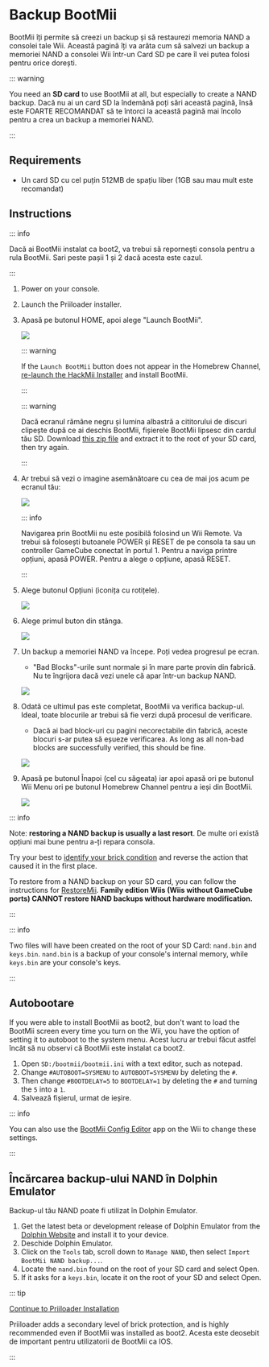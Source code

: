 # Backup BootMii

BootMii îți permite să creezi un backup și să restaurezi memoria NAND a consolei tale Wii.
Această pagină îți va arăta cum să salvezi un backup a memoriei NAND a consolei Wii într-un Card SD pe care îl vei putea folosi pentru orice dorești.

::: warning

You need an **SD card** to use BootMii at all, but especially to create a NAND backup. Dacă nu ai un card SD la îndemână poți sări această pagină, însă este FOARTE RECOMANDAT să te întorci la această pagină mai încolo pentru a crea un backup a memoriei NAND.

:::

## Requirements

- Un card SD cu cel puțin 512MB de spațiu liber (1GB sau mau mult este recomandat)

## Instructions

::: info

Dacă ai BootMii instalat ca boot2, va trebui să repornești consola pentru a rula BootMii. Sari peste pașii 1 și 2 dacă acesta este cazul.

:::

1. Power on your console.

2. Launch the Priiloader installer.

3. Apasă pe butonul HOME, apoi alege "Launch BootMii".

    ![](/images/bootmii/BootMii_HBC.png)

    ::: warning

    If the `Launch BootMii` button does not appear in the Homebrew Channel, [re-launch the HackMii Installer](hackmii) and install BootMii.

    :::

    ::: warning

    Dacă ecranul rămâne negru și lumina albastră a cititorului de discuri clipește după ce ai deschis BootMii, fișierele BootMii lipsesc din cardul tău SD. Download [this zip file](/assets/files/bootmii_sd_files.zip) and extract it to the root of your SD card, then try again.

    :::

4. Ar trebui să vezi o imagine asemănătoare cu cea de mai jos acum pe ecranul tău:

    ![](/images/bootmii/BootMii_Main.png)

    ::: info

    Navigarea prin BootMii nu este posibilă folosind un Wii Remote.
    Va trebui să folosești butoanele POWER și RESET de pe consola ta sau un controller GameCube conectat în portul 1.
    Pentru a naviga printre opțiuni, apasă POWER. Pentru a alege o opțiune, apasă RESET.

    :::

5. Alege butonul Opțiuni (iconița cu rotițele).

    ![](/images/bootmii/BootMii_Gears.png)

6. Alege primul buton din stânga.

    ![](/images/bootmii/BootMii_Backup.png)

7. Un backup a memoriei NAND va începe. Poți vedea progresul pe ecran.

    - "Bad Blocks"-urile sunt normale și în mare parte provin din fabrică. Nu te îngrijora dacă vezi unele că apar într-un backup NAND.

    ![](/images/bootmii/BootMii_NAND_Backup.png)

8. Odată ce ultimul pas este completat, BootMii va verifica backup-ul. Ideal, toate blocurile ar trebui să fie verzi după procesul de verificare.

    - Dacă ai bad block-uri cu pagini necorectabile din fabrică, aceste blocuri s-ar putea să eșueze verificarea. As long as all non-bad blocks are successfully verified, this should be fine.

    ![](/images/bootmii/BootMii_NAND_Backup_Verify.png)

9. Apasă pe butonul Înapoi (cel cu săgeata) iar apoi apasă ori pe butonul Wii Menu ori pe butonul Homebrew Channel pentru a ieși din BootMii.

    ![](/images/bootmii/BootMii_Return.png)

::: info

Note: **restoring a NAND backup is usually a last resort**. De multe ori există opțiuni mai bune pentru a-ți repara consola.

Try your best to [identify your brick condition](bricks) and reverse the action that caused it in the first place.

To restore from a NAND backup on your SD card, you can follow the instructions for [RestoreMii](bootmiirecover).
**Family edition Wiis (Wiis without GameCube ports) CANNOT restore NAND backups without hardware modification.**

:::

::: info

Two files will have been created on the root of your SD Card: `nand.bin` and `keys.bin`. `nand.bin` is a backup of your console's internal memory, while `keys.bin` are your console's keys.

:::

## Autobootare

If you were able to install BootMii as boot2, but don't want to load the BootMii screen every time you turn on the Wii, you have the option of setting it to autoboot to the system menu. Acest lucru ar trebui făcut astfel încât să nu observi că BootMii este instalat ca boot2.

1. Open `SD:/bootmii/bootmii.ini` with a text editor, such as notepad.
2. Change `#AUTOBOOT=SYSMENU` to `AUTOBOOT=SYSMENU` by deleting the `#`.
3. Then change `#BOOTDELAY=5` to `BOOTDELAY=1` by deleting the `#` and turning the `5` into a `1`.
4. Salvează fișierul, urmat de ieșire.

::: info

You can also use the [BootMii Config Editor](https://oscwii.org/library/app/BootMiiConfigurationEditor) app on the Wii to change these settings.

:::

## Încărcarea backup-ului NAND în Dolphin Emulator

Backup-ul tău NAND poate fi utilizat în Dolphin Emulator.

1. Get the latest beta or development release of Dolphin Emulator from the [Dolphin Website](https://dolphin-emu.org/) and install it to your device.
2. Deschide Dolphin Emulator.
3. Click on the `Tools` tab, scroll down to `Manage NAND`, then select `Import BootMii NAND backup...`.
4. Locate the `nand.bin` found on the root of your SD card and select Open.
5. If it asks for a `keys.bin`, locate it on the root of your SD and select Open.

::: tip

[Continue to Priiloader Installation](priiloader)

Priiloader adds a secondary level of brick protection, and is highly recommended even if BootMii was installed as boot2. Acesta este deosebit de important pentru utilizatorii de BootMii ca IOS.

:::

